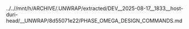../..//mnt/h/ARCHIVE/.UNWRAP/extracted/DEV__2025-08-17__1833__host-duri-head/__UNWRAP/8d55071e22/PHASE_OMEGA_DESIGN_COMMANDS.md